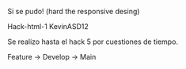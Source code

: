 Si se pudo! (hard the responsive desing)

Hack-html-1 KevinASD12 

Se realizo hasta el hack 5 por cuestiones de tiempo. 

Feature -> Develop -> Main